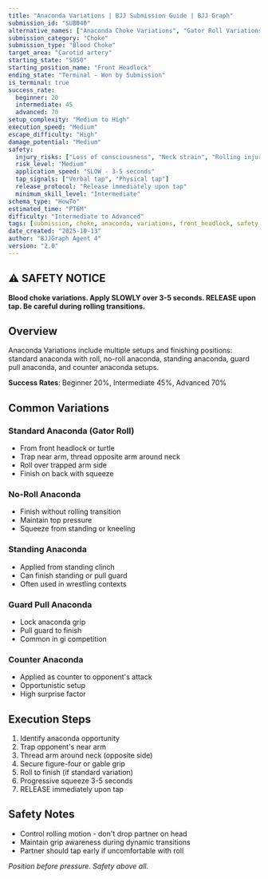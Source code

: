 ```yaml
---
title: "Anaconda Variations | BJJ Submission Guide | BJJ Graph"
submission_id: "SUB040"
alternative_names: ["Anaconda Choke Variations", "Gator Roll Variations"]
submission_category: "Choke"
submission_type: "Blood Choke"
target_area: "Carotid artery"
starting_state: "S050"
starting_position_name: "Front Headlock"
ending_state: "Terminal - Won by Submission"
is_terminal: true
success_rate:
  beginner: 20
  intermediate: 45
  advanced: 70
setup_complexity: "Medium to High"
execution_speed: "Medium"
escape_difficulty: "High"
damage_potential: "Medium"
safety:
  injury_risks: ["Loss of consciousness", "Neck strain", "Rolling injury"]
  risk_level: "Medium"
  application_speed: "SLOW - 3-5 seconds"
  tap_signals: ["Verbal tap", "Physical tap"]
  release_protocol: "Release immediately upon tap"
  minimum_skill_level: "Intermediate"
schema_type: "HowTo"
estimated_time: "PT6M"
difficulty: "Intermediate to Advanced"
tags: [submission, choke, anaconda, variations, front_headlock, safety_critical]
date_created: "2025-10-13"
author: "BJJGraph Agent 4"
version: "2.0"
---
```


## ⚠️ SAFETY NOTICE
**Blood choke variations. Apply SLOWLY over 3-5 seconds. RELEASE upon tap. Be careful during rolling transitions.**

## Overview
Anaconda Variations include multiple setups and finishing positions: standard anaconda with roll, no-roll anaconda, standing anaconda, guard pull anaconda, and counter anaconda setups.

**Success Rates**: Beginner 20%, Intermediate 45%, Advanced 70%

## Common Variations

### Standard Anaconda (Gator Roll)
- From front headlock or turtle
- Trap near arm, thread opposite arm around neck
- Roll over trapped arm side
- Finish on back with squeeze

### No-Roll Anaconda
- Finish without rolling transition
- Maintain top pressure
- Squeeze from standing or kneeling

### Standing Anaconda
- Applied from standing clinch
- Can finish standing or pull guard
- Often used in wrestling contexts

### Guard Pull Anaconda
- Lock anaconda grip
- Pull guard to finish
- Common in gi competition

### Counter Anaconda
- Applied as counter to opponent's attack
- Opportunistic setup
- High surprise factor

## Execution Steps
1. Identify anaconda opportunity
2. Trap opponent's near arm
3. Thread arm around neck (opposite side)
4. Secure figure-four or gable grip
5. Roll to finish (if standard variation)
6. Progressive squeeze 3-5 seconds
7. RELEASE immediately upon tap

## Safety Notes
- Control rolling motion - don't drop partner on head
- Maintain grip awareness during dynamic transitions
- Partner should tap early if uncomfortable with roll

*Position before pressure. Safety above all.*
